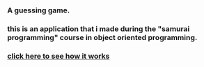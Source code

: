 ### A guessing game.
### this is an application that i made during the "samurai programming" course in object oriented programming.

### [click here to see how it works](https://marekzemla.github.io/A-guessing-game/)
